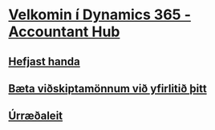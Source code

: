 # [Velkomin í Dynamics 365 - Accountant Hub](index.md)
## [Hefjast handa](get-started.md)
## [Bæta viðskiptamönnum við yfirlitið þitt](add-client.md)
## [Úrræðaleit](troubleshooting.md)
